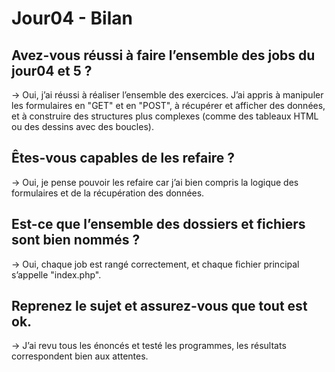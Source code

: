 # Jour04 - Bilan

## Avez-vous réussi à faire l’ensemble des jobs du jour04 et 5 ?
-> Oui, j’ai réussi à réaliser l’ensemble des exercices. J’ai appris à manipuler les formulaires en "GET" et en "POST", à récupérer et afficher des données, et à construire des structures plus complexes (comme des tableaux HTML ou des dessins avec des boucles).

## Êtes-vous capables de les refaire ?
-> Oui, je pense pouvoir les refaire car j’ai bien compris la logique des formulaires et de la récupération des données.

## Est-ce que l’ensemble des dossiers et fichiers sont bien nommés ?
-> Oui, chaque job est rangé correctement, et chaque fichier principal s’appelle "index.php".

## Reprenez le sujet et assurez-vous que tout est ok.
-> J’ai revu tous les énoncés et testé les programmes, les résultats correspondent bien aux attentes.
